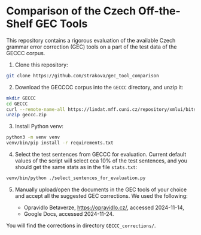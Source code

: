 # Comparison of the Czech Off-the-Shelf GEC Tools

This repository contains a rigorous evaluation of the available Czech grammar
error correction (GEC) tools on a part of the test data of the GECCC corpus.

1. Clone this repository:

```sh
git clone https://github.com/strakova/gec_tool_comparison
```

2. Download the GECCCC corpus into the `GECCC` directory, and unzip it:

```sh
mkdir GECCC
cd GECCC
curl --remote-name-all https://lindat.mff.cuni.cz/repository/xmlui/bitstream/handle/11234/1-4861{/geccc.zip}
unzip geccc.zip
```

3. Install Python venv:

```sh
python3 -m venv venv
venv/bin/pip install -r requirements.txt
```

4. Select the test sentences from GECCC for evaluation. Current default values
   of the script will select cca 10% of the test sentences, and you should get
   the same stats as in the file `stats.txt`:

```sh
venv/bin/python ./select_sentences_for_evaluation.py
```

5. Manually upload/open the documents in the GEC tools of your choice and accept
   all the suggested GEC corrections. We used the following:

   - Opravidlo Betaverze, https://opravidlo.cz/, accessed 2024-11-14,
   - Google Docs, accessed 2024-11-24.

  You will find the corrections in directory `GECCC_corrections/`.
